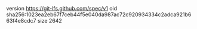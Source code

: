 version https://git-lfs.github.com/spec/v1
oid sha256:1023ea2eb67f7ceb44f5e040da987ac72c920934334c2adca921b663f4e8cdc7
size 2642
